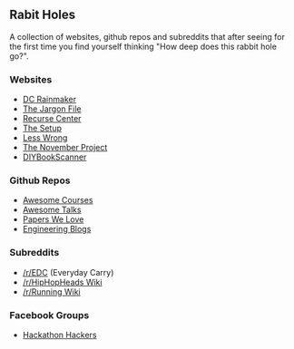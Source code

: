 ## Rabit Holes

A collection of websites, github repos and subreddits that after seeing for the first time you find yourself thinking "How deep does this rabbit hole go?".

### Websites

- [DC Rainmaker](http://www.dcrainmaker.com/)
- [The Jargon File](http://www.catb.org/jargon/html/)
- [Recurse Center](https://www.recurse.com/)
- [The Setup](http://usesthis.com/)
- [Less Wrong](http://lesswrong.com/)
- [The November Project](http://november-project.com/)
- [DIYBookScanner](http://www.diybookscanner.org/)

### Github Repos

- [Awesome Courses](https://github.com/prakhar1989/awesome-courses)
- [Awesome Talks](https://github.com/JanVanRyswyck/awesome-talks)
- [Papers We Love](https://github.com/papers-we-love/papers-we-love)
- [Engineering Blogs](https://github.com/kilimchoi/engineering-blogs)

### Subreddits

- [/r/EDC](http://www.reddit.com/r/EDC) (Everyday Carry)
- [/r/HipHopHeads Wiki](http://www.reddit.com/r/hiphopheads/wiki/index)
- [/r/Running Wiki](http://www.reddit.com/r/running/wiki/faq)

### Facebook Groups

- [Hackathon Hackers](https://www.facebook.com/groups/hackathonhackers/)
